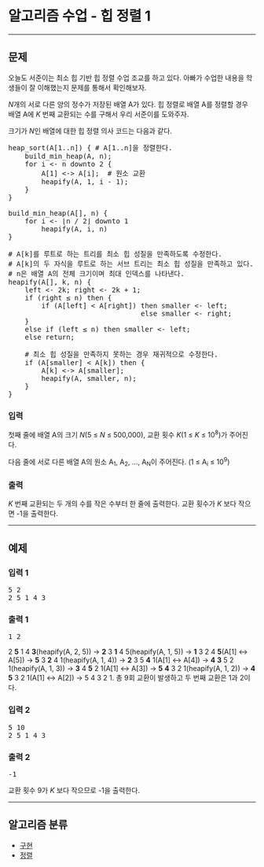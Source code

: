 # 알고리즘 수업 - 힙 정렬 1

---

## 문제

<div id="problem_description" class="problem-text">
				<p>오늘도 서준이는 최소 힙 기반 힙&nbsp;정렬&nbsp;수업 조교를 하고 있다.&nbsp;아빠가 수업한&nbsp;내용을 학생들이 잘 이해했는지 문제를 통해서 확인해보자.</p>

<p><em>N</em>개의 서로 다른 양의&nbsp;정수가 저장된&nbsp;배열 A가 있다. 힙&nbsp;정렬로 배열 A를 정렬할 경우 배열 A에&nbsp;<em>K&nbsp;</em>번째 교환되는&nbsp;수를 구해서 우리 서준이를 도와주자.</p>

<p>크기가&nbsp;<em>N</em>인 배열에 대한 힙&nbsp;정렬&nbsp;의사 코드는&nbsp;다음과 같다.</p>

<pre>heap_sort(A[1..n]) { # A[1..n]을 정렬한다.
&nbsp;   build_min_heap(A, n);
&nbsp;   for i &lt;- n downto 2 {
&nbsp;       A[1] &lt;-&gt; A[i];  # 원소 교환
&nbsp;       heapify(A, 1, i - 1);
&nbsp;   }
}

build_min_heap(A[], n) {
    for i &lt;- ⌊n / 2⌋ downto 1
        heapify(A, i, n)
}

# A[k]를 루트로 하는 트리를 최소 힙 성질을 만족하도록 수정한다.
# A[k]의 두 자식을 루트로 하는 서브 트리는 최소 힙 성질을 만족하고 있다.
# n은 배열 A의 전체 크기이며 최대 인덱스를 나타낸다.
heapify(A[], k, n) {
    left &lt;- 2k; right &lt;- 2k + 1;
&nbsp;   if (right ≤ n) then {
        if (A[left] &lt; A[right]) then smaller &lt;- left;
&nbsp;                               else smaller &lt;- right;
&nbsp;   }
&nbsp;   else if (left ≤ n) then smaller &lt;- left;
&nbsp;   else return;

&nbsp;   # 최소 힙 성질을 만족하지 못하는 경우 재귀적으로 수정한다.
&nbsp;   if (A[smaller] &lt; A[k]) then {
        A[k] &lt;-&gt; A[smaller];
&nbsp;       heapify(A, smaller, n);
&nbsp;   }
}</pre>

</div>

### 입력

<div id="problem_input" class="problem-text">
					<p>첫째 줄에 배열 A의 크기&nbsp;<em>N</em>(5&nbsp;≤&nbsp;<em>N</em>&nbsp;≤ 500,000), 교환 횟수&nbsp;<em>K</em>(1 ≤&nbsp;<em>K</em>&nbsp;≤ 10<sup>8</sup>)가&nbsp;주어진다.</p>

<p>다음&nbsp;줄에 서로 다른 배열 A의 원소 A<sub>1</sub>, A<sub>2</sub>, ..., A<sub>N</sub>이 주어진다.&nbsp;(1&nbsp;≤ A<sub>i</sub>&nbsp;≤ 10<sup>9</sup>)</p>

</div>

### 출력

<div id="problem_output" class="problem-text">
					<p><em>K&nbsp;</em>번째 교환되는 두 개의 수를 작은 수부터 한 줄에 출력한다. 교환 횟수가&nbsp;<em>K&nbsp;</em>보다 작으면 -1을 출력한다.</p>

</div>

---

## 예제

### 입력 1

<pre class="sampledata" id="sample-input-1">5<span class="space-highlight"> </span>2
2<span class="space-highlight"> </span>5<span class="space-highlight"> </span>1<span class="space-highlight"> </span>4<span class="space-highlight"> </span>3
</pre>

### 출력 1

<pre class="sampledata" id="sample-output-1">1<span class="space-highlight"> </span>2
</pre>
<div id="problem_sample_explain_1" class="problem-text">
								<p>2 <strong>5</strong> 1 4 <strong>3</strong>(heapify(A, 2, 5)) -&gt; <strong>2</strong> 3 <strong>1</strong> 4 5(heapify(A, 1, 5)) -&gt; <strong>1</strong> 3 2 4 <strong>5</strong>(A[1] &lt;-&gt; A[5]) -&gt; <strong>5</strong> 3 <strong>2</strong> 4 1(heapify(A, 1, 4)) -&gt; <strong>2</strong> 3 5 <strong>4</strong> 1(A[1] &lt;-&gt; A[4]) -&gt; <strong>4</strong> <strong>3</strong> 5 2 1(heapify(A, 1, 3)) -&gt; <strong>3</strong> 4 <strong>5</strong> 2 1(A[1] &lt;-&gt; A[3]) -&gt; <strong>5</strong> <strong>4</strong> 3 2 1(heapify(A, 1, 2)) -&gt; <strong>4</strong> <strong>5</strong> 3 2 1(A[1] &lt;-&gt; A[2]) -&gt; 5 4 3 2 1.&nbsp;총 9회 교환이 발생하고 두&nbsp;번째 교환은 1과 2이다.</p>

</div>

### 입력 2

<pre class="sampledata" id="sample-input-2">5<span class="space-highlight"> </span>10
2<span class="space-highlight"> </span>5<span class="space-highlight"> </span>1<span class="space-highlight"> </span>4<span class="space-highlight"> </span>3
</pre>

### 출력 2

<pre class="sampledata" id="sample-output-2">-1
</pre>
<div id="problem_sample_explain_2" class="problem-text">
								<p>교환 횟수 9가&nbsp;<em>K&nbsp;</em>보다 작으므로 -1을 출력한다.</p>

</div>

---

## 알고리즘 분류

<ul class="spoiler-list">
  						  							<li>
  							<a href="/problem/tag/102" class="spoiler-link">구현</a>
  							</li>
  						  							<li>
  							<a href="/problem/tag/97" class="spoiler-link">정렬</a>
  							</li>
  						  					</ul>